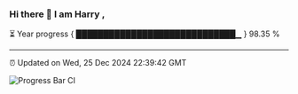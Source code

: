### Hi there 👋 I am Harry , 

⏳ Year progress { █████████████████████████████▁ } 98.35 %

---

⏰ Updated on Wed, 25 Dec 2024 22:39:42 GMT

![Progress Bar CI](https://github.com/duykhang68/duykhang68/workflows/Progress%20Bar%20CI/badge.svg)
